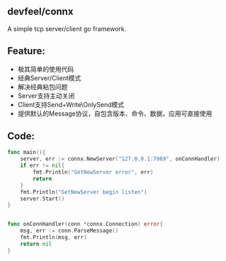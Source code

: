 ## devfeel/connx
A simple tcp server/client go framework.

## Feature:
* 极其简单的使用代码
* 经典Server/Client模式
* 解决经典粘包问题
* Server支持主动关闭
* Client支持Send+Write\OnlySend模式
* 提供默认的Message协议，自包含版本、命令、数据，应用可直接使用

## Code:
```go
func main(){
	server, err := connx.NewServer("127.0.0.1:7069", onConnHandler)
	if err != nil{
		fmt.Println("GetNewServer error", err)
		return
	}
	fmt.Println("GetNewServer begin listen")
	server.Start()
}


func onConnHandler(conn *connx.Connection) error{
	msg, err := conn.ParseMessage()
	fmt.Println(msg, err)
	return nil
}
```